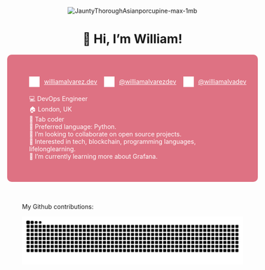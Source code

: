 
<div align="center">

![JauntyThoroughAsianporcupine-max-1mb](https://media.licdn.com/dms/image/v2/D4E16AQF6IlQRMxNjYg/profile-displaybackgroundimage-shrink_350_1400/B4EZbUq89lHYAc-/0/1747324752290?e=1752710400&v=beta&t=4mgDgGfJ7Sw5-f0dg7PjzzG7fhCNQa5UVn1Z_pvYUnY)

 </div>

<div align="center">
  
# 👋 Hi, I’m William!
  
</div>
<div style="display: flex; justify-content: center; align-items: center; color: white; ">
  <div style="border-radius: 10px; background-color: rgb(222, 114, 131); padding: 50px;">

<div style="display: flex; flex-direction: row; gap: 40px; align-items: center;">

  <div style="display: flex; align-items: center; gap: 10px;">
    <img src="./web.png" style="width: 24px; filter: brightness(0) invert(1);">
    <a style="color: white;" href="https://williamalvarez.dev">williamalvarez.dev</a>
  </div>

  <div style="display: flex; align-items: center; gap: 10px;">
    <img src="./linkedin.png" style="width: 24px; filter: brightness(0) invert(1);">
    <a style="color: white;" href="https://linkedin.com/in/williamalvarezdev">@williamalvarezdev</a>
  </div>

  <div style="display: flex; align-items: center; gap: 10px;">
    <img src="./twitter.png" style="width: 24px; filter: brightness(0) invert(1);">
    <a style="color: white;" href="https://x.com/williamalvadev">@williamalvadev</a>
  </div>
</div>

  
  </br>
  💻 DevOps Engineer </br>
  🏠 London, UK</br>
  🎹 Tab coder</br>
  🤖 Preferred language: Python.</br>
  💞️ I’m looking to collaborate on open source projects.</br>
  👀 Interested in tech, blockchain, programming languages, lifelonglearning.</br>
  🌱 I’m currently learning more about Grafana.

  </div>
  </div>

<br></br>
My Github contributions:

<picture>
  <source
    media="(prefers-color-scheme: dark)"
    srcset="https://raw.githubusercontent.com/williamalvarezdev/williamalvarezdev/output/github-contribution-grid-snake-dark.svg"
  />
  <source
    media="(prefers-color-scheme: light)"
    srcset="https://raw.githubusercontent.com/williamalvarezdev/williamalvarezdev/output/github-contribution-grid-snake.svg"
  />
  <img
    alt="github contribution grid snake animation"
    src="https://raw.githubusercontent.com/williamalvarezdev/williamalvarezdev/output/github-contribution-grid-snake.svg"
  />
</picture>
